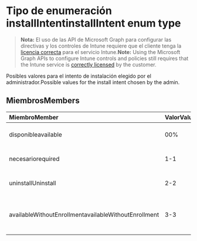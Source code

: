 # <a name="installintent-enum-type"></a><span data-ttu-id="98958-101">Tipo de enumeración installIntent</span><span class="sxs-lookup"><span data-stu-id="98958-101">installIntent enum type</span></span>

> <span data-ttu-id="98958-102">**Nota:** El uso de las API de Microsoft Graph para configurar las directivas y los controles de Intune requiere que el cliente tenga la [licencia correcta](https://go.microsoft.com/fwlink/?linkid=839381) para el servicio Intune.</span><span class="sxs-lookup"><span data-stu-id="98958-102">**Note:** Using the Microsoft Graph APIs to configure Intune controls and policies still requires that the Intune service is [correctly licensed](https://go.microsoft.com/fwlink/?linkid=839381) by the customer.</span></span>

<span data-ttu-id="98958-103">Posibles valores para el intento de instalación elegido por el administrador.</span><span class="sxs-lookup"><span data-stu-id="98958-103">Possible values for the install intent chosen by the admin.</span></span>
## <a name="members"></a><span data-ttu-id="98958-104">Miembros</span><span class="sxs-lookup"><span data-stu-id="98958-104">Members</span></span>
|<span data-ttu-id="98958-105">Miembro</span><span class="sxs-lookup"><span data-stu-id="98958-105">Member</span></span>|<span data-ttu-id="98958-106">Valor</span><span class="sxs-lookup"><span data-stu-id="98958-106">Value</span></span>|<span data-ttu-id="98958-107">Descripción</span><span class="sxs-lookup"><span data-stu-id="98958-107">Description</span></span>|
|:---|:---|:---|
|<span data-ttu-id="98958-108">disponible</span><span class="sxs-lookup"><span data-stu-id="98958-108">available</span></span>|<span data-ttu-id="98958-109">0</span><span class="sxs-lookup"><span data-stu-id="98958-109">0%</span></span>|<span data-ttu-id="98958-110">Intento de instalación disponible.</span><span class="sxs-lookup"><span data-stu-id="98958-110">Available install intent.</span></span>|
|<span data-ttu-id="98958-111">necesario</span><span class="sxs-lookup"><span data-stu-id="98958-111">required</span></span>|<span data-ttu-id="98958-112">1</span><span class="sxs-lookup"><span data-stu-id="98958-112">-1</span></span>|<span data-ttu-id="98958-113">Intento de instalación requerido.</span><span class="sxs-lookup"><span data-stu-id="98958-113">Required install intent.</span></span>|
|<span data-ttu-id="98958-114">uninstall</span><span class="sxs-lookup"><span data-stu-id="98958-114">Uninstall</span></span>|<span data-ttu-id="98958-115">2</span><span class="sxs-lookup"><span data-stu-id="98958-115">-2</span></span>|<span data-ttu-id="98958-116">Desinstalar el intento de instalación.</span><span class="sxs-lookup"><span data-stu-id="98958-116">Uninstall install intent.</span></span>|
|<span data-ttu-id="98958-117">availableWithoutEnrollment</span><span class="sxs-lookup"><span data-stu-id="98958-117">availableWithoutEnrollment</span></span>|<span data-ttu-id="98958-118">3</span><span class="sxs-lookup"><span data-stu-id="98958-118">-3</span></span>|<span data-ttu-id="98958-119">Disponible sin intento de instalación de inscripción.</span><span class="sxs-lookup"><span data-stu-id="98958-119">Available without enrollment install intent.</span></span>|








